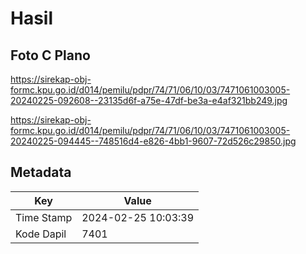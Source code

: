 # Hasil

## Foto C Plano

https://sirekap-obj-formc.kpu.go.id/d014/pemilu/pdpr/74/71/06/10/03/7471061003005-20240225-092608--23135d6f-a75e-47df-be3a-e4af321bb249.jpg

https://sirekap-obj-formc.kpu.go.id/d014/pemilu/pdpr/74/71/06/10/03/7471061003005-20240225-094445--748516d4-e826-4bb1-9607-72d526c29850.jpg


## Metadata

| Key        | Value               |
| ---------- | ------------------- |
| Time Stamp | 2024-02-25 10:03:39 |
| Kode Dapil | 7401                |



